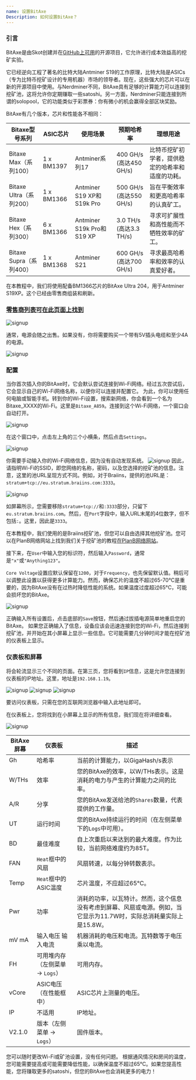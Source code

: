 ```yaml
---
name: 设置BitAxe
Description: 如何设置BitAxe？
---
```


### 引言

BitAxe是由Skot创建并在[GitHub上可用](https://github.com/skot/bitaxe)的开源项目，它允许进行成本效益高的挖矿实验。

它已经逆向工程了著名的比特大陆Antminer S19的工作原理，比特大陆是ASICs（专为比特币挖矿设计的专用机器）市场的领导者。现在，这些强大的芯片可以在新的开源项目中使用。与Nerdminer不同，BitAxe具有足够的计算能力可以连接到挖矿池，这将允许你定期赚取一些satoshi。另一方面，Nerdminer只能连接到所谓的solopool，它的功能类似于彩票券：你有微小的机会赢得全部区块奖励。

BitAxe有几个版本，芯片和性能各不相同：

| Bitaxe型号系列           | ASIC芯片 | 使用场景                     | 预期哈希率                 | 理想用途                                                                                                  |
| ------------------------ | --------- | --------------------------- | --------------------------- | ---------------------------------------------------------------------------------------------------------- |
| Bitaxe Max（系列100）    | 1 x BM1397| Antminer系列17               | 400 GH/s (高达450 GH/s)     | 比特币挖矿初学者，提供稳定的哈希率和适度的功耗。                                                          |
| Bitaxe Ultra（系列200）  | 1 x BM1366| Antminer S19 XP和S19k Pro    | 500 GH/s (高达550 GH/s)     | 旨在平衡效率和更高哈希率的认真矿工。                                                                      |
| Bitaxe Hex（系列300）    | 6 x BM1366| Antminer S19k Pro和S19 XP    | 3.0 TH/s (高达3.3 TH/s)     | 寻求可扩展性和高性能而不牺牲效率的矿工。                                                                  |
| Bitaxe Supra（系列400）  | 1 x BM1368| Antminer S21                 | 600 GH/s (高达700 GH/s)     | 寻求最高哈希率和效率的认真爱好者。                                                                        |

在本教程中，我们将使用配备BM1366芯片的BitAxe Ultra 204，用于Antminer S19XP。这个已经由零售商组装和刷新。

### [零售商列表可在此页面上找到](https://bitaxe.org/legit.html)

![signup](assets/2.webp)

通常，电源会随之出售。如果没有，你将需要购买一个带有5V插头电缆和至少4A的电源。

![signup](assets/1.webp)

### 配置
当你首次插入你的BitAxe时，它会默认尝试连接到Wi-Fi网络。经过五次尝试后，它会显示自己的Wi-Fi网络名称，以便你可以连接并配置它。
为此，你可以使用任何电脑或智能手机。转到你的Wi-Fi设置，搜索新网络，你会看到一个名为Bitaxe_XXXX的Wi-Fi。这里是`Bitaxe_A859`。连接到这个Wi-Fi网络，一个窗口会自动打开。

![signup](assets/3.webp)

在这个窗口中，点击左上角的三个小横条，然后点击`Settings`。

![signup](assets/4.webp)

你需要手动输入你的Wi-Fi网络信息，因为没有自动发现系统。
![signup](assets/5.webp)
因此，请指明Wi-Fi的SSID，即您网络的名称，密码，以及您选择的挖矿池的信息。注意，这里的池URL呈现方式不同。例如，对于Braiins，提供的池URL是：`stratum+tcp://eu.stratum.braiins.com:3333`。

![signup](assets/6.webp)

如屏幕所示，您需要移除`stratum+tcp://`和`:3333`部分，只留下`eu.stratum.braiins.com`。然后，在`Port`字段中，输入URL末尾的4位数字，但不包括`:`。这里，因此是`3333`。

在本教程中，我们使用的是Braiins挖矿池，但您可以自由选择其他挖矿池。您可以在PlanB网络网站上找到我们关于挖矿池的教程[在PlanB网络网站](https://planb.network/en/tutorials/mining)。

接下来，在`User`中输入您的标识符，然后输入`Password`，通常是`"x"`或`"Anything123"`。

`Core Voltage`设置应默认保留在`1200`，对于`Frequency`，也先保留默认值。稍后可以调整此设置以获得更多计算能力。然而，确保芯片的温度不超过65-70°C是重要的，因为BitAxe没有在过热时降低性能的系统。如果温度过度超过65°C，可能会损坏您的BitAxe。

![signup](assets/7.webp)

正确输入所有设置后，点击底部的`Save`按钮，然后通过拔插电源简单地重启您的BitAxe。
如果您正确输入了信息，设备应该会迅速连接到您的Wi-Fi，然后连接到挖矿池，并开始在其小屏幕上显示一些信息。它可能需要几分钟时间才能在挖矿池的仪表板上显示。
### 仪表板和屏幕

将会轮流显示三个不同的页面。在第三页，您将看到`IP`信息，这是允许您连接到仪表板的IP地址。这里，地址是`192.168.1.19`。

![signup](assets/8.webp) ![signup](assets/9.webp) ![signup](assets/10.webp)

要访问仪表板，只需在您的互联网浏览器中输入此地址即可。

在仪表板上，您将找到在小屏幕上显示的所有信息，我们现在将详细查看。

![signup](assets/11.webp)

| BitAxe屏幕 | 仪表板                                      | 描述                                                                                                                                                                                                                   |
| ---------- | ------------------------------------------ | ---------------------------------------------------------------------------------------------------------------------------------------------------------------------------------------------------------------------- |
| Gh         | 哈希率                                      | 当前的计算能力，以GigaHash/s表示                                                                                                                                                                                        |
| W/THs      | 效率                                        | 您的BitAxe的效率，以W/THs表示。这是消耗的电力与产生的计算能力之间的比率。                                                                                                                                                |
| A/R        | 分享                                        | 您的BitAxe发送给池的`Shares`数量，代表提供的工作量。                                                                                                                                                                   |
| UT         | 运行时间                                    | 您的BitAxe持续运行的时间（在左侧菜单下的`Logs`中可用）。                                                                                                                                                               |
| BD            | 最佳难度                                     | 自上次重启以来达到的最大难度。作为比较，当前网络难度约为85T。                                                                                                                                                              |
| FAN           | `Heat`框中的风扇                             | 风扇转速，以每分钟转数表示。                                                                                                                                                                    |
| Temp          | `Heat`框中的ASIC温度                         | 芯片温度，不应超过65°C。                                                                                                                                                                         |
| Pwr           | 功率                                         | 消耗的功率，以瓦特计。然而，这个信息没有考虑到屏幕、风扇或电源。例如，当它显示为11.7W时，实际总消耗量实际上是15.8W。                                                                          |
| mV mA         | 输入电压 输入电流                            | 机器消耗的电压和电流。瓦特数等于电压乘以电流。                                                                                                                                                  |
| FH            | 可用堆内存（左侧菜单 -> `Logs`）             | 可用内存。                                                                                                                                                                                     |
| vCore         | ASIC电压（在性能框中）                       | ASIC芯片上测量的电压。                                                                                                                                                                          |
| IP            | 不适用                                       | IP地址。                                                                                                                                                                                       |
| V2.1.0        | 版本（左侧菜单 -> `Logs`）                   | 固件版本。                                                                                                                                                                                     |
您可以随时更改Wi-Fi或矿池设置，没有任何问题。
根据通风情况和房间的温度，您可能需要提高或可能需要降低性能，以确保温度不超过65°C。如果您提高性能，您将赚取更多的satoshi，但您的BitAxe也会消耗更多的电力！